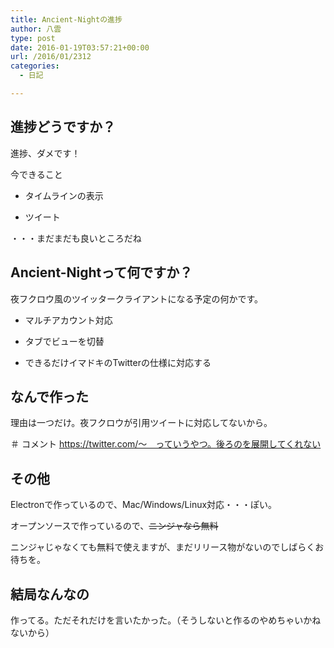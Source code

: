 ```yaml
---
title: Ancient-Nightの進捗
author: 八雲
type: post
date: 2016-01-19T03:57:21+00:00
url: /2016/01/2312
categories:
  - 日記

---
```

## 進捗どうですか？

進捗、ダメです！
  
今できること
  
* タイムラインの表示
  
* ツイート
  
・・・まだまだも良いところだね

## Ancient-Nightって何ですか？

夜フクロウ風のツイッタークライアントになる予定の何かです。
  
* マルチアカウント対応
  
* タブでビューを切替
  
* できるだけイマドキのTwitterの仕様に対応する

## なんで作った

理由は一つだけ。夜フクロウが引用ツイートに対応してないから。
  
＃ コメント https://twitter.com/〜　っていうやつ。後ろのを展開してくれない

## その他

Electronで作っているので、Mac/Windows/Linux対応・・・ぽい。
  
オープンソースで作っているので、<del datetime="2016-01-19T03:45:12+00:00">ニンジャなら無料</del>
  
ニンジャじゃなくても無料で使えますが、まだリリース物がないのでしばらくお待ちを。

## 結局なんなの

作ってる。ただそれだけを言いたかった。（そうしないと作るのやめちゃいかねないから）